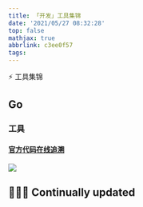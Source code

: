 ```yaml
---
title: 「开发」工具集锦
date: '2021/05/27 08:32:28'
top: false
mathjax: true
abbrlink: c3ee0f57
tags:
---
```

⚡️ 工具集锦

<!--more-->

## Go

### 工具

#### [官方代码在线追溯](https://cs.opensource.google/go/go/+/master:;bpv=1;bpt=0)

![](https://raw.githubusercontent.com/crab21/Images/master/clipboard_20210527_113400.png)


## 👨🏽‍💻 Continually updated